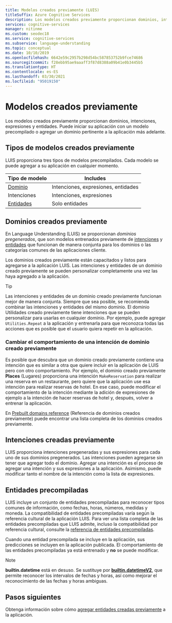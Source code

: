 ```yaml
---
title: Modelos creados previamente (LUIS)
titleSuffix: Azure Cognitive Services
description: Los modelos creados previamente proporcionan dominios, intenciones, expresiones y entidades. Puede iniciar su aplicación con un dominio creado previamente o agregar un dominio pertinente a su aplicación más adelante.
services: cognitive-services
manager: nitinme
ms.custom: seodec18
ms.service: cognitive-services
ms.subservice: language-understanding
ms.topic: conceptual
ms.date: 10/10/2019
ms.openlocfilehash: 6642e59c2957b298d54bc587853752b9fce74686
ms.sourcegitcommit: f28ebb95ae9aaaff3f87d8388a09b41e0b3445b5
ms.translationtype: HT
ms.contentlocale: es-ES
ms.lasthandoff: 03/30/2021
ms.locfileid: "95019150"
---
```

# <a name="prebuilt-models"></a>Modelos creados previamente

Los modelos creados previamente proporcionan dominios, intenciones, expresiones y entidades. Puede iniciar su aplicación con un modelo precompilado o agregar un dominio pertinente a la aplicación más adelante. 

## <a name="types-of-prebuilt-models"></a>Tipos de modelos creados previamente

LUIS proporciona tres tipos de modelos precompilados. Cada modelo se puede agregar a su aplicación en cualquier momento. 

|Tipo de modelo|Includes|
|--|--|
|[Dominio](luis-reference-prebuilt-domains.md)|Intenciones, expresiones, entidades|
|Intenciones|Intenciones, expresiones|
|[Entidades](luis-reference-prebuilt-entities.md)|Solo entidades| 

## <a name="prebuilt-domains"></a>Dominios creados previamente

En Language Understanding (LUIS) se proporcionan *dominios pregenerados*, que son modelos entrenados previamente de [intenciones](luis-how-to-add-intents.md) y [entidades](luis-concept-entity-types.md) que funcionan de manera conjunta para los dominios o las categorías comunes de las aplicaciones cliente. 

Los dominios creados previamente están capacitados y listos para agregarse a la aplicación LUIS. Las intenciones y entidades de un dominio creado previamente se pueden personalizar completamente una vez las haya agregado a la aplicación. 

> [!TIP]
> Las intenciones y entidades de un dominio creado previamente funcionan mejor de manera conjunta. Siempre que sea posible, se recomienda combinar las intenciones y entidades del mismo dominio.
> El dominio Utilidades creado previamente tiene intenciones que se pueden personalizar para usarlas en cualquier dominio. Por ejemplo, puede agregar `Utilities.Repeat` a la aplicación y entrenarla para que reconozca todas las acciones que es posible que el usuario quiera repetir en la aplicación. 

### <a name="changing-the-behavior-of-a-prebuilt-domain-intent"></a>Cambiar el comportamiento de una intención de dominio creado previamente

Es posible que descubra que un dominio creado previamente contiene una intención que es similar a otra que quiere incluir en la aplicación de LUIS pero con otro comportamiento. Por ejemplo, el dominio creado previamente **Places** (Lugares) proporciona una intención `MakeReservation` para realizar una reserva en un restaurante, pero quiere que la aplicación use esa intención para realizar reservas de hotel. En ese caso, puede modificar el comportamiento de la intención mediante la adición de expresiones de ejemplo a la intención de hacer reservas de hotel y, después, volver a entrenar la aplicación. 

En [Prebuilt domains reference](./luis-reference-prebuilt-domains.md) (Referencia de dominios creados previamente) puede encontrar una lista completa de los dominios creados previamente.

## <a name="prebuilt-intents"></a>Intenciones creadas previamente

LUIS proporciona intenciones pregeneradas y sus expresiones para cada uno de sus dominios pregenerados. Las intenciones pueden agregarse sin tener que agregar todo el dominio. Agregar una intención es el proceso de agregar una intención y sus expresiones a la aplicación. Asimismo, puede modificar tanto el nombre de la intención como la lista de expresiones.  

## <a name="prebuilt-entities"></a>Entidades precompiladas

LUIS incluye un conjunto de entidades precompiladas para reconocer tipos comunes de información, como fechas, horas, números, medidas y moneda. La compatibilidad de entidades precompiladas varía según la referencia cultural de la aplicación LUIS. Para ver una lista completa de las entidades precompiladas que LUIS admite, incluso la compatibilidad por referencia cultural, consulte la [referencia de entidades precompiladas](./luis-reference-prebuilt-entities.md).

Cuando una entidad precompilada se incluye en la aplicación, sus predicciones se incluyen en la aplicación publicada. El comportamiento de las entidades precompiladas ya está entrenado y **no** se puede modificar. 

> [!NOTE]
> **builtin.datetime** está en desuso. Se sustituye por [**builtin.datetimeV2**](luis-reference-prebuilt-datetimev2.md), que permite reconocer los intervalos de fechas y horas, así como mejorar el reconocimiento de las fechas y horas ambiguas.

## <a name="next-steps"></a>Pasos siguientes

Obtenga información sobre cómo [agregar entidades creadas previamente](./howto-add-prebuilt-models.md) a la aplicación.
